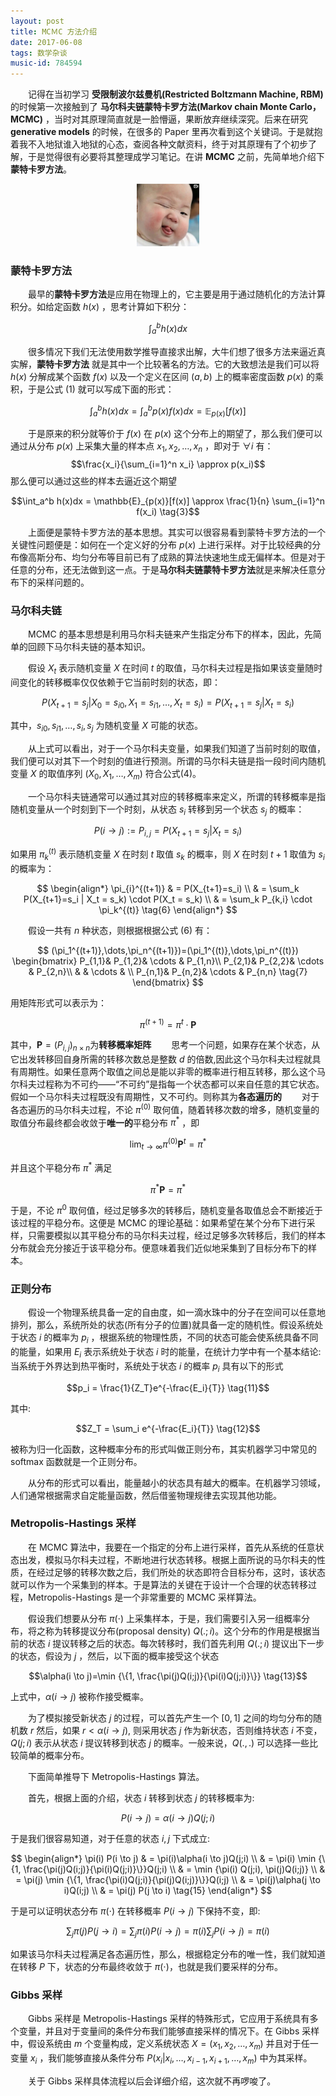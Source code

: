 ```yaml
---
layout: post
title: MCＭC 方法介绍
date: 2017-06-08
tags: 数学杂谈
music-id: 784594
---
```




　　记得在当初学习 **受限制波尔兹曼机(Restricted Boltzmann Machine, RBM)** 的时候第一次接触到了 **马尔科夫链蒙特卡罗方法(Markov chain Monte Carlo，MCMC)** ，当时对其原理简直就是一脸懵逼，果断放弃继续深究。后来在研究 **generative models** 的时候，在很多的 Paper 里再次看到这个关键词。于是就抱着我不入地狱谁入地狱的心态，查阅各种文献资料，终于对其原理有了个初步了解，于是觉得很有必要将其整理成学习笔记。在讲 **MCMC** 之前，先简单地介绍下**蒙特卡罗方法**。

<div align="center">
	<img src="/images/posts/tfimg/minguo2.jpg" height="100" width="100">
</div>

### 蒙特卡罗方法
　　最早的**蒙特卡罗方法**是应用在物理上的，它主要是用于通过随机化的方法计算积分。如给定函数 $h(x)$ ，思考计算如下积分：

$$\int_{a}^{b}h(x)dx \tag{1}$$

　　很多情况下我们无法使用数学推导直接求出解，大牛们想了很多方法来逼近真实解，**蒙特卡罗方法** 就是其中一个比较著名的方法。它的大致想法是我们可以将 $h(x)$ 分解成某个函数 $f(x)$ 以及一个定义在区间 $(a,b)$ 上的概率密度函数 $p(x)$ 的乘积，于是公式 $(1)$ 就可以写成下面的形式：

$$\int_{a}^{b}h(x)dx=\int_{a}^{b}p(x)f(x)dx=\mathbb{E}_{p(x)}[f(x)] \tag{2}$$

　　于是原来的积分就等价于 $f(x)$ 在 $p(x)$ 这个分布上的期望了，那么我们便可以通过从分布 $p(x)$ 上采集大量的样本点 $x_1,x_2,\dots,x_n$ ，即对于 $\forall{i}$ 有：
$$\frac{x_i}{\sum_{i=1}^n x_i} \approx p(x_i)$$
那么便可以通过这些的样本去逼近这个期望

$$\int_a^b h(x)dx = \mathbb{E}_{p(x)}[f(x)] \approx \frac{1}{n} \sum_{i=1}^n f(x_i) \tag{3}$$

　　上面便是蒙特卡罗方法的基本思想。其实可以很容易看到蒙特卡罗方法的一个关键性问题便是：如何在一个定义好的分布 $p(x)$ 上进行采样。对于比较经典的分布像高斯分布、均匀分布等目前已有了成熟的算法快速地生成无偏样本。但是对于任意的分布，还无法做到这一点。于是**马尔科夫链蒙特卡罗方法**就是来解决任意分布下的采样问题的。
### 马尔科夫链
　　MCMC 的基本思想是利用马尔科夫链来产生指定分布下的样本，因此，先简单的回顾下马尔科夫链的基本知识。

　　假设 $X_t$ 表示随机变量 $X$ 在时间 $t$ 的取值，马尔科夫过程是指如果该变量随时间变化的转移概率仅仅依赖于它当前时刻的状态，即：

$$P(X_{t+1}=s_j | X_0 = s_{i0}, X_1=s_{i1},\dots,X_t=s_i)=P(X_{t+1}=s_j|X_t=s_i) \tag{4}$$

其中，$s_{i0},s_{i1},\dots,s_{i},s_{j}$ 为随机变量 $X$ 可能的状态。

　　从上式可以看出，对于一个马尔科夫变量，如果我们知道了当前时刻的取值，我们便可以对其下一个时刻的值进行预测。所谓的马尔科夫链是指一段时间内随机变量 $X$ 的取值序列 $(X_0,X_1,\dots,X_m)$ 符合公式(4)。

　　一个马尔科夫链通常可以通过其对应的转移概率来定义，所谓的转移概率是指随机变量从一个时刻到下一个时刻，从状态 $s_i$ 转移到另一个状态 $s_j$ 的概率：

$$P(i \rightarrow j):= P_{i,j}= P(X_{t+1}=s_j|X_t=s_i) \tag{5}$$

如果用 $\pi_{k}^{(t)}$ 表示随机变量 $X$ 在时刻 $t$ 取值 $s_k$ 的概率，则 $X$ 在时刻 $t+1$ 取值为 $s_i$ 的概率为：


$$
\begin{align*}
\pi_{i}^{(t+1)} & = P(X_{t+1}=s_i) \\
& = \sum_k P(X_{t+1}=s_i | X_t = s_k) \cdot P(X_t = s_k) \\
& = \sum_k P_{k,i} \cdot \pi_k^{(t)} \tag{6}
\end{align*}
$$

　　假设一共有 $n$ 种状态，则根据根据公式 $(6)$ 有：

$$
(\pi_1^{(t+1)},\dots,\pi_n^{(t+1)})=(\pi_1^{(t)},\dots,\pi_n^{(t)}) \begin{bmatrix}
 P_{1,1}&  P_{1,2}&  \cdots & P_{1,n}\\
 P_{2,1}&  P_{2,2}&  \cdots & P_{2,n}\\
 &  &  \cdots & \\
 P_{n,1}&  P_{n,2}&  \cdots & P_{n,n} \tag{7}
\end{bmatrix}
$$

用矩阵形式可以表示为：

$$\pi^{(t+1)} = \pi ^{t} \cdot \mathbf{P} \tag{8}$$

其中，$\mathbf{P}=(P_{i,j})_{n×n}$为**转移概率矩阵**
　　思考一个问题，如果存在某个状态，从它出发转移回自身所需的转移次数总是整数 $d$ 的倍数,因此这个马尔科夫过程就具有周期性。如果任意两个取值之间总是能以非零的概率进行相互转移，那么这个马尔科夫过程称为不可约——“不可约”是指每一个状态都可以来自任意的其它状态。假如一个马尔科夫过程既没有周期性，又不可约。则称其为**各态遍历的**
　　对于各态遍历的马尔科夫过程，不论 $\pi^{(0)}$ 取何值，随着转移次数的增多，随机变量的取值分布最终都会收敛于**唯一的**平稳分布 $\pi^{*}$ ，即

$$\lim_{t\to \infty} \pi^{(0)} \mathbf{P}^t= \pi^{*} \tag{9}$$

并且这个平稳分布 $\pi^{*}$ 满足

$$\pi^{*} \mathbf {P} = \pi^{*} \tag{10}$$

于是，不论 $\pi^{0}$ 取何值，经过足够多次的转移后，随机变量各取值总会不断接近于该过程的平稳分布。这便是 MCMC 的理论基础：如果希望在某个分布下进行采样，只需要模拟以其平稳分布的马尔科夫过程，经过足够多次转移后，我们的样本分布就会充分接近于该平稳分布。便意味着我们近似地采集到了目标分布下的样本。

### 正则分布
　　假设一个物理系统具备一定的自由度，如一滴水珠中的分子在空间可以任意地排列，那么，系统所处的状态(所有分子的位置)就具备一定的随机性。假设系统处于状态 $i$ 的概率为 $p_i$ ，根据系统的物理性质，不同的状态可能会使系统具备不同的能量，如果用 $E_i$ 表示系统处于状态 $i$ 时的能量，在统计力学中有一个基本结论:当系统于外界达到热平衡时，系统处于状态 $i$ 的概率 $p_i$ 具有以下的形式

$$p_i = \frac{1}{Z_T}e^{-\frac{E_i}{T}} \tag{11}$$

其中:

$$Z_T = \sum_i e^{-\frac{E_i}{T}} \tag{12}$$

被称为归一化函数，这种概率分布的形式叫做正则分布，其实机器学习中常见的 softmax 函数就是一个正则分布。

　　从分布的形式可以看出，能量越小的状态具有越大的概率。在机器学习领域，人们通常根据需求自定能量函数，然后借鉴物理规律去实现其他功能。

### Metropolis-Hastings 采样
　　在 MCMC 算法中，我要在一个指定的分布上进行采样，首先从系统的任意状态出发，模拟马尔科夫过程，不断地进行状态转移。根据上面所说的马尔科夫的性质，在经过足够的转移次数之后，我们所处的状态即符合目标分布，这时，该状态就可以作为一个采集到的样本。于是算法的关键在于设计一个合理的状态转移过程，Metropolis-Hastings 是一个非常重要的 MCMC 采样算法。

　　假设我们想要从分布 $\pi(\cdot)$ 上采集样本，于是，我们需要引入另一组概率分布，将之称为转移提议分布(proposal density) $Q(.;i)$。这个分布的作用是根据当前的状态 $i$ 提议转移之后的状态。每次转移时，我们首先利用 $Q(.;i)$ 提议出下一步的状态，假设为 $j$ ，然后，以下面的概率接受这个状态

$$\alpha(i \to j)=\min {\{1, \frac{\pi(j)Q(i;j)}{\pi(i)Q(j;i)}\}} \tag{13}$$

上式中，$\alpha(i \to j)$ 被称作接受概率。

　　为了模拟接受新状态 $j$ 的过程，可以首先产生一个 $[0,1]$ 之间的均匀分布的随机数 $r$ 然后，如果 $r<\alpha(i \to j)$, 则采用状态 $j$ 作为新状态，否则维持状态 $i$ 不变，$Q(j;i)$ 表示从状态 $i$ 提议转移到状态 $j$ 的概率。一般来说，$Q(.,.)$ 可以选择一些比较简单的概率分布。

　　下面简单推导下 Metropolis-Hastings 算法。

　　首先，根据上面的介绍，状态 $i$ 转移到状态 $j$ 的转移概率为:

$$P(i \to j)=\alpha(i \to j)Q(j;i \tag{14})$$

于是我们很容易知道，对于任意的状态 $i,j$ 下式成立:

$$
\begin{align*}
\pi(i) P(i \to j) & = \pi(i)\alpha(i \to j)Q(j;i)  \\
& = \pi(i) \min {\{1, \frac{\pi(j)Q(i;j)}{\pi(i)Q(j;i)}\}}Q(j;i)  \\
& = \min {\pi(i) Q(j;i), \pi(j)Q(i;j)} \\
& = \pi(j) \min {\{1, \frac{\pi(i)Q(j;i)}{\pi(j)Q(i;j)}\}}Q(i;j)  \\
& = \pi(j)\alpha(j \to i)Q(i;j) \\
& = \pi(j) P(j \to i) \tag{15}
\end{align*}
$$

于是可以证明状态分布 $\pi(\cdot)$ 在转移概率 $P(i \to j)$ 下保持不变，即:

$$
\sum_j \pi(j)P(j \to i) = \sum_j \pi(i)P(i \to j)=\pi(i)\sum_jP(i \to j)=\pi(i) \tag{16}
$$

如果该马尔科夫过程满足各态遍历性，那么，根据稳定分布的唯一性，我们就知道在转移 $P$ 下，状态的分布最终收敛于 $\pi(\cdot)$，也就是我们要采样的分布。

### Gibbs 采样
　　Gibbs 采样是 Metropolis-Hastings 采样的特殊形式，它应用于系统具有多个变量，并且对于变量间的条件分布我们能够直接采样的情况下。在 Gibbs 采样中，假设系统由 $m$ 个变量构成，定义系统状态 $X=(x_1,x_2,\dots,x_m)$ 并且对于任一变量 $x_i$ ，我们能够直接从条件分布 $P(x_i|x_i,\dots,x_{i-1},x_{i+1},\dots,x_m)$ 中为其采样。

　　关于 Gibbs 采样具体流程以后会详细介绍，这次就不再啰唆了。
